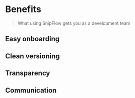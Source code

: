 # Benefits

> What using SnipFlow gets you as a development team

## Easy onboarding

## Clean versioning

## Transparency

## Communication
